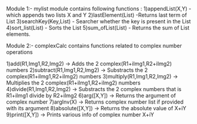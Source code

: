 Module 1:-
  mylist module contains following functions :
 1)appendList(X,Y) -which appends two lists X and Y
 2)lastElement(List) -Returns last term of List
 3)searchKey(Key,List) - Searcher whether the key is present in the List
 4)sort_list(List) - Sorts the List
 5)sum_ofList(List) - Returns the sum of List elements.


Module 2:-
   complexCalc contains functions related to complex number operations

1)add(R1,Img1,R2,Img2)        -> Adds the 2 complex(R1+iImg1,R2+iImg2) numbers
2)subtract(R1,Img1,R2,Img2)   -> Substracts the 2 complex(R1+iImg1,R2+iImg2) numbers 
3)multiply(R1,Img1,R2,Img2)   -> Multiplies the 2 complex(R1+iImg1,R2+iImg2) numbers
4)divide(R1,Img1,R2,Img2)     -> Substracts the 2 complex numbers that is R1+iImg1 divide by R2+iImg2 
6)arg([X,Y])                  -> Returns the argument of complex number
7)argInv(X)                   -> Returns complex number list if provided with its argument
8)absolute([X,Y])             -> Returns the absolute value of X+iY
9)print([X,Y])                -> Prints various info of complex number X+iY

